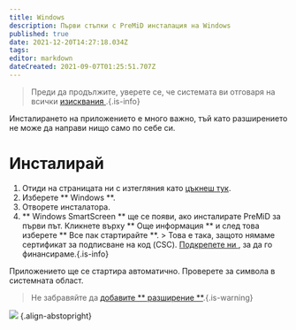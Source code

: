 ```yaml
---
title: Windows
description: Първи стъпки с PreMiD инсталация на Windows
published: true
date: 2021-12-20T14:27:18.034Z
tags:
editor: markdown
dateCreated: 2021-09-07T01:25:51.707Z
---
```


> Преди да продължите, уверете се, че системата ви отговаря на всички [ изисквания ](/install/requirements).{.is-info}

Инсталирането на приложението е много важно, тъй като разширението не може да направи нищо само по себе си.

# Инсталирай
1. Отиди на страницата ни с изтегляния като [цъкнеш тук](https://premid.app/downloads).
2. Изберете ** Windows **.
3. Отворете инсталатора.
4. ** Windows SmartScreen ** ще се появи, ако инсталирате PreMiD за първи път. Кликнете върху ** Още информация ** и след това изберете ** Все пак стартирайте **. > Това е така, защото нямаме сертификат за подписване на код (CSC). [ Подкрепете ни ](https://www.patreon.com/Timeraa), за да го финансираме.{.is-info}

Приложението ще се стартира автоматично. Проверете за символа в системната област.

> Не забравяйте да [ добавите ** разширение **](/install).{.is-warning}

![](https://a.icons8.com/djxbtnYm/GBjHDS/svg.svg) {.align-abstopright}

